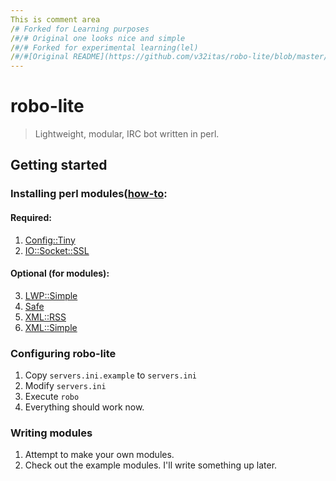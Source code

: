 ```yaml
---
This is comment area
/# Forked for Learning purposes
/#/# Original one looks nice and simple
/#/# Forked for experimental learning(lel)
/#/#[Original README](https://github.com/v32itas/robo-lite/blob/master/README)
---
```


# robo-lite

> Lightweight, modular, IRC bot written in perl.

## Getting started

### Installing perl modules([how-to](http://www.cpan.org/modules/INSTALL.html):

#### Required:
1. [Config::Tiny](http://search.cpan.org/~rsavage/Config-Tiny-2.23/lib/Config/Tiny.pm)
2. [IO::Socket::SSL](http://search.cpan.org/~sullr/IO-Socket-SSL-2.020/lib/IO/Socket/SSL.pod)

#### Optional (for modules):
3. [LWP::Simple](https://metacpan.org/pod/LWP::Simple)
4. [Safe](https://metacpan.org/pod/Safe)
5. [XML::RSS](https://metacpan.org/pod/XML::RSS)
6. [XML::Simple](https://metacpan.org/pod/XML::Simple)

### Configuring robo-lite

1. Copy `servers.ini.example` to `servers.ini` 
2. Modify `servers.ini`  
3. Execute `robo`
4. Everything should work now.

### Writing modules

1. Attempt to make your own modules.
2. Check out the example modules. I'll write something up later.
